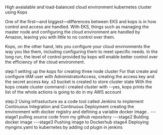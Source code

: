 High avaialable and load-balanced cloud environment kubernetes cluster using Kops

One of the first—and biggest—differences between EKS and kops is in how control and access are handled. With EKS, things such as managing the master node and configuring the cloud environment are handled by Amazon, leaving you with little to no control over them.

Kops, on the other hand, lets you configure your cloud environments the way you like them, including configuring them to meet specific needs. In the long run, the level of control provided by kops will enable better control over the efficiency of the cloud environment.

step:1
setting up the kops for creating three node cluster
For that 
create and configure IAM user with AdministratorAccess, creating the access key and the secret access key.
s3 bucket is created to store cluster state
With the kops create cluster command i created cluster
with --yes, kops prints the list of the whole actions is going to do in my AWS account


step:2
Using infrastucture as a code tool called Jenkins to implement Continuous Integration and Continuous Deployment
creating the environment with docker registry and defining a variable docker image .
---stage1
pulling source code from my github repository
---stage2
Bulding docker image
---stage3
Pushing image to Dockerhub
stage4
Deploying mynginx.yaml to kubernetes by adding cd plugin in jenkins
